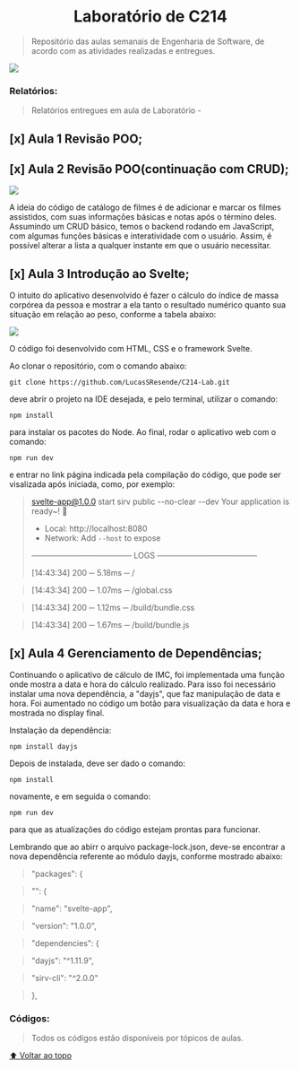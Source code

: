 <h1 align="center">Laboratório de C214</h1>

> Repositório das aulas semanais de Engenharia de Software, de acordo com as atividades realizadas e entregues.

<img src = "https://i0.wp.com/jornal.usp.br/wp-content/uploads/2020/04/20200427_00_computacao_programacao_notebook1.jpg?fit=800%2C420&ssl=1" />

### Relatórios:

> Relatórios entregues em aula de Laboratório -

<h2>
[x] Aula 1 Revisão POO;
</h2>

<h2>[x] Aula 2 Revisão POO(continuação com CRUD);</h2>

<img src = "https://www.ofuxico.com.br/wp-content/uploads/2021/10/painel-com-posteres-filmes-halloween-paramount.jpg" />

A ideia do código de catálogo de filmes é de adicionar e marcar os filmes assistidos, com suas informações básicas e notas após o término deles. Assumindo um CRUD básico, temos o backend rodando em JavaScript, com algumas funções básicas e interatividade com o usuário. Assim, é possível alterar a lista a qualquer instante em que o usuário necessitar.

<h2>[x] Aula 3 Introdução ao Svelte;</h2>

O intuito do aplicativo desenvolvido é fazer o cálculo do índice de massa corpórea da pessoa e mostrar a ela tanto o resultado numérico quanto sua situação em relação ao peso, conforme a tabela abaixo:

<img src = "https://1.bp.blogspot.com/_vTV-kg2ll28/TAheWXZhwuI/AAAAAAAAAh4/5_gkDIlexpo/s320/imc_tabela.gif" />

O código foi desenvolvido com HTML, CSS e o framework Svelte.

Ao clonar o repositório, com o comando abaixo:

```
git clone https://github.com/LucasSResende/C214-Lab.git
```

deve abrir o projeto na IDE desejada, e pelo terminal, utilizar o comando:

```
npm install
```

para instalar os pacotes do Node. Ao final, rodar o aplicativo web com o comando:

```
npm run dev
```

e entrar no link página indicada pela compilação do código, que pode ser visalizada após iniciada, como, por exemplo:

> svelte-app@1.0.0 start
> sirv public --no-clear --dev
> Your application is ready~! 🚀
>
> - Local: http://localhost:8080
> - Network: Add `--host` to expose
>
> ────────────────── LOGS ──────────────────
>
> [14:43:34] 200 ─ 5.18ms ─ /

> [14:43:34] 200 ─ 1.07ms ─ /global.css

> [14:43:34] 200 ─ 1.12ms ─ /build/bundle.css

> [14:43:34] 200 ─ 1.67ms ─ /build/bundle.js

<h2>[x] Aula 4 Gerenciamento de Dependências;</h2>
Continuando o aplicativo de cálculo de IMC, foi implementada uma função onde mostra a data e hora do cálculo realizado. Para isso foi necessário instalar uma nova dependência, a "dayjs", que faz manipulação de data e hora. Foi aumentado no código um botão para visualização da data e hora e mostrada no display final.

Instalação da dependência:

```
npm install dayjs
```

Depois de instalada, deve ser dado o comando:

```
npm install
```

novamente, e em seguida o comando:

```
npm run dev
```

para que as atualizações do código estejam prontas para funcionar.

Lembrando que ao abirr o arquivo package-lock.json, deve-se encontrar a nova dependência referente ao módulo dayjs, conforme mostrado abaixo:

> "packages": {

> "": {

> "name": "svelte-app",

> "version": "1.0.0",

> "dependencies": {

> "dayjs": "^1.11.9",

> "sirv-cli": "^2.0.0"

> },

### Códigos:

> Todos os códigos estão disponíveis por tópicos de aulas.

[⬆ Voltar ao topo](#Laboratório-de-C214)<br>
